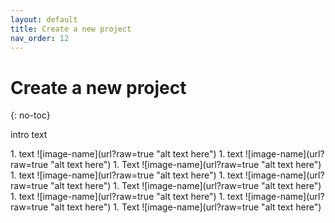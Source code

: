 ```yaml
---
layout: default
title: Create a new project
nav_order: 12
---
```

# Create a new project
{: no-toc}

intro text

<div class="code-example" markdown="1">
1. text
![image-name](url?raw=true "alt text here") 
1. text
![image-name](url?raw=true "alt text here") 
1. Text
![image-name](url?raw=true "alt text here")
1. text
![image-name](url?raw=true "alt text here") 
1. text
![image-name](url?raw=true "alt text here") 
1. Text
![image-name](url?raw=true "alt text here")
1. text
![image-name](url?raw=true "alt text here") 
1. text
![image-name](url?raw=true "alt text here") 
1. Text
![image-name](url?raw=true "alt text here")
</div>
